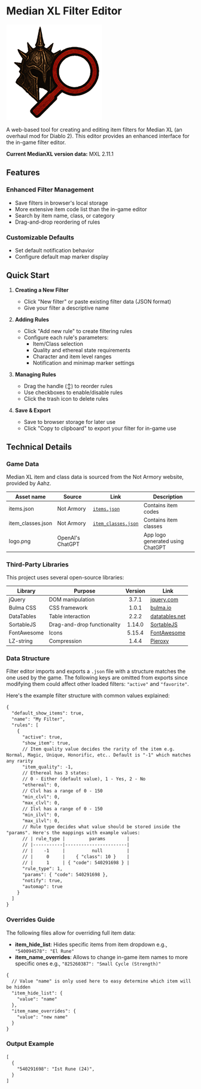 # Median XL Filter Editor

<img src="assets/logo.png" width="256" height="256">

A web-based tool for creating and editing item filters for Median XL (an overhaul mod for Diablo 2). This editor provides an enhanced interface for the in-game filter editor.

**Current MedianXL version data:** MXL 2.11.1

## Features

### Enhanced Filter Management
- Save filters in browser's local storage
- More extensive item code list than the in-game editor
- Search by item name, class, or category
- Drag-and-drop reordering of rules

### Customizable Defaults
- Set default notification behavior
- Configure default map marker display

## Quick Start

1. **Creating a New Filter**
   - Click "New filter" or paste existing filter data (JSON format)
   - Give your filter a descriptive name

2. **Adding Rules**
   - Click "Add new rule" to create filtering rules
   - Configure each rule's parameters:
     - Item/Class selection
     - Quality and ethereal state requirements
     - Character and item level ranges
     - Notification and minimap marker settings

3. **Managing Rules**
   - Drag the handle (↕) to reorder rules
   - Use checkboxes to enable/disable rules
   - Click the trash icon to delete rules

4. **Save & Export**
   - Save to browser storage for later use
   - Click "Copy to clipboard" to export your filter for in-game use

## Technical Details

### Game Data
Median XL item and class data is sourced from the Not Armory website, provided by Aahz.

| Asset name | Source | Link | Description |
|------------|--------|------|-------------|
| items.json | Not Armory | [`items.json`](https://tsw.vn.cz/filters/items.json) | Contains item codes |
| item_classes.json | Not Armory | [`item_classes.json`](https://tsw.vn.cz/filters/item_classes.json) | Contains item classes |
| logo.png | OpenAI's ChatGPT | | App logo generated using ChatGPT |

### Third-Party Libraries
This project uses several open-source libraries:

| Library | Purpose | Version | Link |
|---------|---------|:-------:|------|
| jQuery | DOM manipulation | 3.7.1 | [jquery.com](https://jquery.com/) |
| Bulma CSS | CSS framework | 1.0.1 | [bulma.io](https://bulma.io/) |
| DataTables | Table interaction | 2.2.2 | [datatables.net](https://datatables.net/) |
| SortableJS | Drag-and-drop functionality | 1.14.0 | [SortableJS](https://sortablejs.github.io/Sortable/) |
| FontAwesome | Icons | 5.15.4 | [FontAwesome](https://fontawesome.com/) |
| LZ-string | Compression | 1.4.4 | [Pieroxy](https://github.com/pieroxy/lz-string/) |

### Data Structure
Filter editor imports and exports a `.json` file with a structure matches the one used by the game. The following keys are omitted from exports since modifying them could affect other loaded filters: `"active"` and `"favorite"`.

Here's the example filter structure with common values explained:
```jsonc
{
  "default_show_items": true,
  "name": "My Filter",
  "rules": [
    {
      "active": true,
      "show_item": true,
      // Item quality value decides the rarity of the item e.g. Normal, Magic, Unique, Honorific, etc.. Default is "-1" which matches any rarity
      "item_quality": -1,
      // Ethereal has 3 states:
      // 0 - Either (default value), 1 - Yes, 2 - No
      "ethereal": 0,
      // Clvl has a range of 0 - 150
      "min_clvl": 0,
      "max_clvl": 0,
      // Ilvl has a range of 0 - 150
      "min_ilvl": 0,
      "max_ilvl": 0,
      // Rule type decides what value should be stored inside the "params". Here's the mappings with example values:
      // | rule_type |         params        |
      // |-----------|-----------------------|
      // |    -1     |          null         |
      // |     0     |    { "class": 10 }    |
      // |     1     | { "code": 540291698 } |
      "rule_type": 1,
      "params": { "code": 540291698 },
      "notify": true,
      "automap": true
    }
  ]
}
```

### Overrides Guide
The following files allow for overriding full item data:

- **item_hide_list**: Hides specific items from item dropdown e.g., `"540094578": "El Rune"`
- **item_name_overrides**: Allows to change in-game item names to more specific ones e.g., `"825260387": "Small Cycle (Strength)"`

```jsonc
{
  // Value "name" is only used here to easy determine which item will be hidden
  "item_hide_list": {
    "value": "name"
  },
  "item_name_overrides": {
    "value": "new name"
  }
}
```

### Output Example
```jsonc
[
  {
    "540291698": "Ist Rune (24)",
  }
]
```
